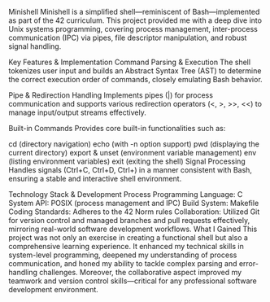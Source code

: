 Minishell
Minishell is a simplified shell—reminiscent of Bash—implemented as part of the 42 curriculum. This project provided me with a deep dive into Unix systems programming, covering process management, inter-process communication (IPC) via pipes, file descriptor manipulation, and robust signal handling.

Key Features & Implementation
Command Parsing & Execution
The shell tokenizes user input and builds an Abstract Syntax Tree (AST) to determine the correct execution order of commands, closely emulating Bash behavior.

Pipe & Redirection Handling
Implements pipes (|) for process communication and supports various redirection operators (<, >, >>, <<) to manage input/output streams effectively.

Built-in Commands
Provides core built-in functionalities such as:

cd (directory navigation)
echo (with -n option support)
pwd (displaying the current directory)
export & unset (environment variable management)
env (listing environment variables)
exit (exiting the shell)
Signal Processing
Handles signals (Ctrl+C, Ctrl+D, Ctrl+\) in a manner consistent with Bash, ensuring a stable and interactive shell environment.

Technology Stack & Development Process
Programming Language: C
System API: POSIX (process management and IPC)
Build System: Makefile
Coding Standards: Adheres to the 42 Norm rules
Collaboration: Utilized Git for version control and managed branches and pull requests effectively, mirroring real-world software development workflows.
What I Gained
This project was not only an exercise in creating a functional shell but also a comprehensive learning experience. It enhanced my technical skills in system-level programming, deepened my understanding of process communication, and honed my ability to tackle complex parsing and error-handling challenges. Moreover, the collaborative aspect improved my teamwork and version control skills—critical for any professional software development environment.

